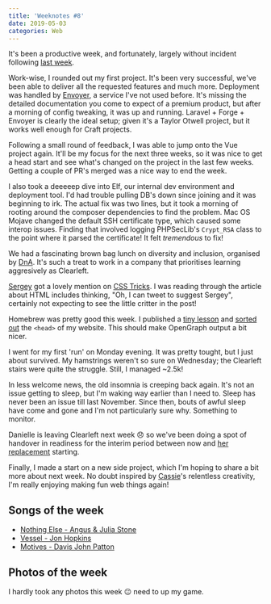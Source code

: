 ```yaml
---
title: 'Weeknotes #8'
date: 2019-05-03
categories: Web
---
```


It's been a productive week, and fortunately, largely without incident following [last week](/blog/weeknotes-7/).

Work-wise, I rounded out my first project. It's been very successful, we've been able to deliver all the requested features and much more. Deployment was handled by [Envoyer](https://envoyer.io), a service I've not used before. It's missing the detailed documentation you come to expect of a premium product, but after a morning of config tweaking, it was up and running. Laravel + Forge + Envoyer is clearly the ideal setup; given it's a Taylor Otwell project, but it works well enough for Craft projects.

Following a small round of feedback, I was able to jump onto the Vue project again. It'll be my focus for the next three weeks, so it was nice to get a head start and see what's changed on the project in the last few weeks. Getting a couple of PR's merged was a nice way to end the week.

I also took a deeeeep dive into Elf, our internal dev environment and deployment tool. I'd had trouble pulling DB's down since joining and it was beginning to irk. The actual fix was two lines, but it took a morning of rooting around the composer dependencies to find the problem. Mac OS Mojave changed the default SSH certificate type, which caused some interop issues. Finding that involved logging PHPSecLib's `Crypt_RSA` class to the point where it parsed the certificate! It felt _tremendous_ to fix!

We had a fascinating brown bag lunch on diversity and inclusion, organised by [DnA](https://diversityandability.com/). It's such a treat to work in a company that prioritises learning aggresively as Clearleft.

[Sergey](https://sergey.cool) got a lovely mention on [CSS Tricks](https://css-tricks.com/the-simplest-ways-to-handle-html-includes/). I was reading through the article about HTML includes thinking, "Oh, I can tweet to suggest Sergey", certainly not expecting to see the little critter in the post!

Homebrew was pretty good this week. I published a [tiny lesson](/blog/fancy-slack-meta-tags/) and [sorted out](https://github.com/trys/trysv4/commit/b8114923691eecd055bafbc8f4c362ef07ba4369) the `<head>` of my website. This should make OpenGraph output a bit nicer.

I went for my first 'run' on Monday evening. It was pretty tought, but I just about survived. My hamstrings weren't so sure on Wednesday; the Clearleft stairs were quite the struggle. Still, I managed ~2.5k!

In less welcome news, the old insomnia is creeping back again. It's not an issue getting to sleep, but I'm waking way earlier than I need to. Sleep has never been an issue till last November. Since then, bouts of awful sleep have come and gone and I'm not particularly sure why. Something to monitor.

Danielle is leaving Clearleft next week 😞 so we've been doing a spot of handover in readiness for the interim period between now and [her replacement](https://clearleft.com/team/jobs/head-of-front-end-development) starting.

Finally, I made a start on a new side project, which I'm hoping to share a bit more about next week. No doubt inspired by [Cassie](https://twitter.com/cassiecodes)'s relentless creativity, I'm really enjoying making fun web things again!

## Songs of the week

- [Nothing Else - Angus & Julia Stone](https://open.spotify.com/track/33ZjZqqFuGRTPjNVqO0h8o)
- [Vessel - Jon Hopkins](https://open.spotify.com/track/61MCvDqpGjGYd37u98qeyF)
- [Motives - Davis John Patton](https://open.spotify.com/track/58XCB33rWd3wi73d4luOwY)

## Photos of the week

I hardly took any photos this week 😐 need to up my game.